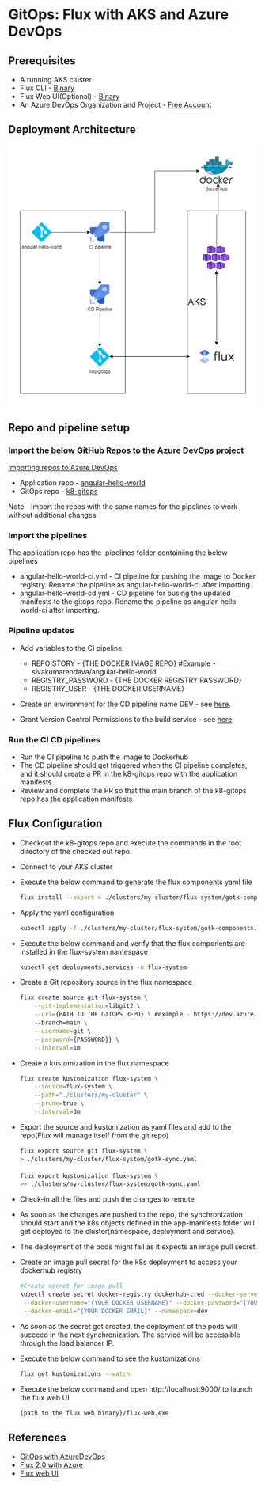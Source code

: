 # GitOps: Flux with AKS and Azure DevOps

## Prerequisites

* A running AKS cluster
* Flux CLI - [Binary](https://github.com/fluxcd/flux2/releases)  
* Flux Web UI(Optional) -  [Binary](https://github.com/fluxcd/webui/releases)  
* An Azure DevOps Organization and Project - [Free Account](https://azure.microsoft.com/en-us/free/)

## Deployment Architecture

![Architecture](AKSFlux.png)

## Repo and pipeline setup

### Import the below GitHub Repos to the Azure DevOps project

[Importing repos to Azure DevOps](https://docs.microsoft.com/en-us/azure/devops/repos/git/import-git-repository?view=azure-devops)

* Application repo - [angular-hello-world](https://github.com/siva11psk/angular-hello-world)  
* GitOps repo - [k8-gitops](https://github.com/siva11psk/k8-gitops)

Note - Import the repos with the same names for the pipelines to work without additional changes

### Import the pipelines

The application repo has the .pipelines folder containiing the below pipelines  

* angular-hello-world-ci.yml - CI pipeline for pushing the image to Docker registry. Rename the pipeline as angular-hello-world-ci after importing.  
* angular-hello-world-cd.yml - CD pipeline for pusing the updated manifests to the gitops repo. Rename the pipeline as angular-hello-world-ci after importing.  

### Pipeline  updates

* Add variables to the CI pipeline
    * REPOISTORY - {THE DOCKER IMAGE REPO} #Example - sivakumarendava/angular-hello-world
    * REGISTRY_PASSWORD - {THE DOCKER REGISTRY PASSWORD}
    * REGISTRY_USER - {THE DOCKER USERNAME}

* Create an environment for the CD pipeline name DEV - see [here](https://docs.microsoft.com/en-us/azure/devops/pipelines/process/environments).  

* Grant Version Control Permissions to the build service - see [here](https://docs.microsoft.com/en-us/azure/devops/pipelines/scripts/git-commands?preserve-view=true&tabs=yaml&view=azure-devops#grant-version-control-permissions-to-the-build-service).

### Run the CI CD pipelines

* Run the CI pipeline to push the image to Dockerhub  
* The CD pipeline should get triggered when the CI pipeline completes, and it should create a PR in the k8-gitops repo with the application manifests
* Review and complete the PR so that the main branch of the k8-gitops repo has the application manifests

## Flux Configuration

* Checkout the k8-gitops repo and execute the commands in the root directory of the checked out repo.  

* Connect to your AKS cluster

* Execute the below command to generate the flux components yaml file

    ```bash
    flux install --export > ./clusters/my-cluster/flux-system/gotk-components.yaml
    ```
* Apply the yaml configuration  

    ```bash
    kubectl apply -f ./clusters/my-cluster/flux-system/gotk-components.yaml
    ```
* Execute the below command and verify that the flux components are installed in the flux-system namespace

    ```bash
    kubectl get deployments,services -n flux-system 
    ```

* Create a Git repository source in the flux namespace

    ```bash
    flux create source git flux-system \
        --git-implementation=libgit2 \
        --url={PATH TO THE GITOPS REPO} \ #example - https://dev.azure.com/SivakumarPalanisamy0258/AKS-Flux-Demo/_git/k8s-gitops
        --branch=main \
        --username=git \
        --password={PASSWORD}} \
        --interval=1m
    ```

* Create a kustomization in the flux namespace

    ```bash
    flux create kustomization flux-system \
        --source=flux-system \
        --path="./clusters/my-cluster" \
        --prune=true \
        --interval=3m
    ```
* Export the source and kustomization as yaml files and add to the repo(Flux will manage itself from the git repo)  

    ```bash
    flux export source git flux-system \
    > ./clusters/my-cluster/flux-system/gotk-sync.yaml

    flux export kustomization flux-system \
    >> ./clusters/my-cluster/flux-system/gotk-sync.yaml
    ```

* Check-in all the files and push the changes to remote

* As soon as the changes are pushed to the repo, the synchronization should start and the k8s objects defined in the app-manifests folder will get deployed to the cluster(namespace, deployment and service).

* The deployment of the pods might fail as it expects an image pull secret.

* Create an image pull secret for the k8s deployment to access your dockerhub registry

    ```bash
    #Create secret for image pull
    kubectl create secret docker-registry dockerhub-cred --docker-server="https://index.docker.io/v1/" \
     --docker-username="{YOUR DOCKER USERNAME}" --docker-password="{YOUR DOCKER PASSWORD}" \
     --docker-email="{YOUR DOCKER EMAIL}" --namespace=dev
    ```

* As soon as the secret got created, the deployment of the pods will succeed in the next synchronization. The service will be accessible through the load balancer IP.

* Execute the below command to see the kustomizations

    ```bash
    flux get kustomizations --watch
    ```

* Execute the below command and open http://localhost:9000/ to launch the flux web UI

    ```bash
    {path to the flux web binary}/flux-web.exe
    ```



## References

* [GitOps with AzureDevOps](https://docs.microsoft.com/en-us/azure/azure-arc/kubernetes/tutorial-gitops-flux2-ci-cd)
* [Flux 2.0 with Azure](https://fluxcd.io/docs/use-cases/azure/)
* [Flux web UI](https://github.com/fluxcd/webui)